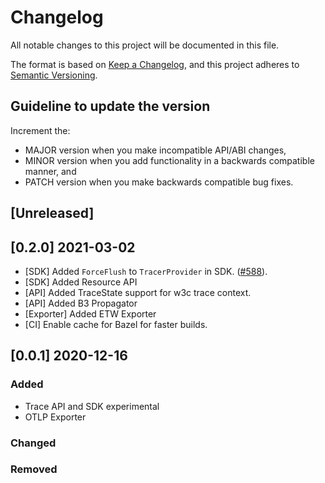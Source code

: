 # Changelog

All notable changes to this project will be documented in this file.

The format is based on [Keep a Changelog](https://keepachangelog.com/en/1.0.0/),
and this project adheres to [Semantic Versioning](https://semver.org/spec/v2.0.0.html).

## Guideline to update the version

Increment the:

* MAJOR version when you make incompatible API/ABI changes,
* MINOR version when you add functionality in a backwards compatible manner, and
* PATCH version when you make backwards compatible bug fixes.

## [Unreleased]

## [0.2.0] 2021-03-02

* [SDK] Added `ForceFlush` to `TracerProvider` in SDK. ([#588](https://github.com/open-telemetry/opentelemetry-cpp/pull/588)).
* [SDK] Added Resource API
* [API] Added TraceState support for w3c trace context.
* [API] Added B3 Propagator
* [Exporter] Added ETW Exporter
* [CI] Enable cache for Bazel for faster builds.

## [0.0.1] 2020-12-16

### Added

* Trace API and SDK experimental
* OTLP Exporter

### Changed

### Removed
